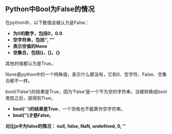## Python中Bool为False的情况

在python中，以下数值会被认为是False：

- **为0的数字，包括0，0.0**
- **空字符串，包括'', ""**
- **表示空值的None**
- **空集合，包括()，[]，{}**

其他的值都认为是True。

None是python中的一个特殊值，表示什么都没有，它和0、空字符、False、空集合都不一样。

bool(‘False’)的结果是True，因为‘False’是一个不为空的字符串，当被转换成bool类型之后，就得到True。

- **bool(‘ ’)的结果是True**，一个空格也不能算作空字符串。
- **bool(‘’)才是False**。

**对比js中为false的情况： null, false, NaN, undefined, 0, ''**